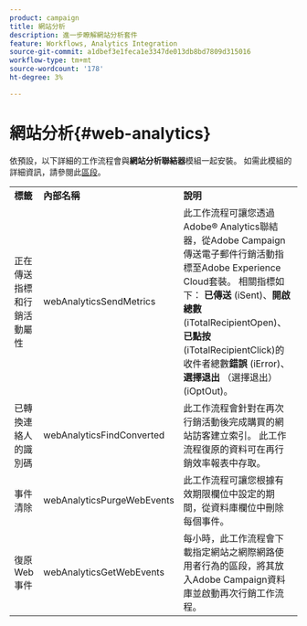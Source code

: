 ```yaml
---
product: campaign
title: 網站分析
description: 進一步瞭解網站分析套件
feature: Workflows, Analytics Integration
source-git-commit: a1dbef3e1feca1e3347de013db8bd7809d315016
workflow-type: tm+mt
source-wordcount: '178'
ht-degree: 3%

---
```



# 網站分析{#web-analytics}



依預設，以下詳細的工作流程會與&#x200B;**網站分析聯結器**&#x200B;模組一起安裝。 如需此模組的詳細資訊，請參閱此[區段](../../integrations/using/gs-aa.md)。

<table> 
 <tbody> 
  <tr> 
   <td> <strong>標籤</strong><br /> </td> 
   <td> <strong>內部名稱</strong><br /> </td> 
   <td> <strong>說明</strong><br /> </td> 
  </tr> 
  <tr> 
   <td> <span class="uicontrol">正在傳送指標和行銷活動屬性</span> <br /> </td> 
   <td> <span class="uicontrol">webAnalyticsSendMetrics</span> <br /> </td> 
   <td> 此工作流程可讓您透過Adobe® Analytics聯結器，從Adobe Campaign傳送電子郵件行銷活動指標至Adobe Experience Cloud套裝。 相關指標如下： <strong>已傳送</strong> (iSent)、<strong>開啟總數</strong> (iTotalRecipientOpen)、<strong>已點按</strong> (iTotalRecipientClick)的收件者總數<strong>錯誤</strong> (iError)、<strong>選擇退出</strong> （選擇退出） (iOptOut)。<br /> </td> 
  </tr> 
  <tr> 
   <td> <span class="uicontrol">已轉換連絡人的識別碼</span> <br /> </td> 
   <td> <span class="uicontrol">webAnalyticsFindConverted</span> <br /> </td> 
   <td> 此工作流程會針對在再次行銷活動後完成購買的網站訪客建立索引。 此工作流程復原的資料可在<span class="uicontrol">再行銷效率報表</span>中存取。<br /> </td> 
  </tr> 
  <tr> 
   <td> <span class="uicontrol">事件清除</span> <br /> </td> 
   <td> <span class="uicontrol">webAnalyticsPurgeWebEvents</span> <br /> </td> 
   <td> 此工作流程可讓您根據<span class="uicontrol">有效期限</span>欄位中設定的期間，從資料庫欄位中刪除每個事件。<br /> </td> 
  </tr> 
  <tr> 
   <td> <span class="uicontrol">復原Web事件</span> <br /> </td> 
   <td> <span class="uicontrol">webAnalyticsGetWebEvents</span> <br /> </td> 
   <td> 每小時，此工作流程會下載指定網站之網際網路使用者行為的區段，將其放入Adobe Campaign資料庫並啟動再次行銷工作流程。<br /> </td> 
  </tr> 
 </tbody> 
</table>


